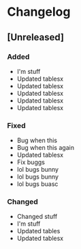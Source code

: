 # Changelog

## [Unreleased]

### Added

- I'm stuff
- Updated tablesx
- Updated tablesx
- Updated tablesx
- Updated tablesx
- Updated tablesx

### Fixed

- Bug when this
- Bug when this again
- Updated tablesx
- Fix buggs
- lol bugs bunny
- lol bugs bunny
- lol bugs buasc

### Changed

- Changed stuff
- I'm stuff
- Updated tables
- Updated tablesx

